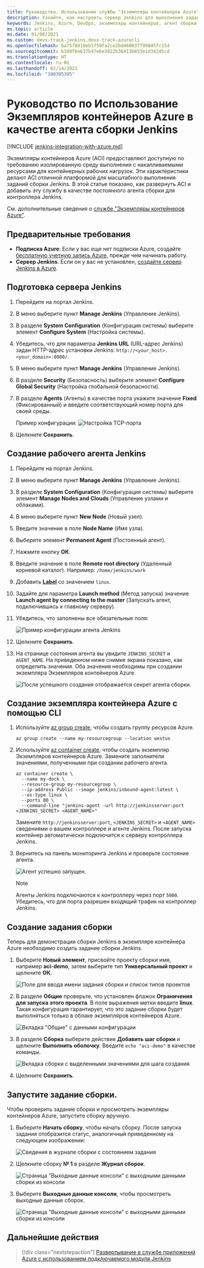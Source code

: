 ```yaml
---
title: Руководство. Использование службы "Экземпляры контейнеров Azure" в качестве агента сборки Jenkins
description: Узнайте, как настроить сервер Jenkins для выполнения заданий сборки Экземпляров контейнеров Azure.
keywords: Jenkins, Azure, DevOps, экземпляры контейнеров, агент сборки
ms.topic: article
ms.date: 01/08/2021
ms.custom: devx-track-jenkins,devx-track-azurecli
ms.openlocfilehash: 6a7578818eb1f59fa2ce2bd46003f799045fc154
ms.sourcegitcommit: b380f6e637b47e6e3822b364136853e1d342d5cd
ms.translationtype: HT
ms.contentlocale: ru-RU
ms.lasthandoff: 02/14/2021
ms.locfileid: "100395395"
---
```

# <a name="tutorial-use-azure-container-instances-as-a-jenkins-build-agent"></a>Руководство по Использование Экземпляров контейнеров Azure в качестве агента сборки Jenkins

[!INCLUDE [jenkins-integration-with-azure.md](includes/jenkins-integration-with-azure.md)]

Экземпляры контейнеров Azure (ACI) предоставляют доступную по требованию изолированную среду выполнения с накапливаемыми ресурсами для контейнерных рабочих нагрузок. Эти характеристики делают ACI отличной платформой для масштабного выполнения заданий сборки Jenkins. В этой статье показано, как развернуть ACI и добавить эту службу в качестве постоянного агента сборки для контроллера Jenkins.

См. дополнительные сведения о [службе "Экземпляры контейнеров Azure"](/azure/container-instances/container-instances-overview).

## <a name="prerequisites"></a>Предварительные требования

- **Подписка Azure**: Если у вас еще нет подписки Azure, создайте [бесплатную учетную запись Azure](https://azure.microsoft.com/free/?ref=microsoft.com&utm_source=microsoft.com&utm_medium=docs&utm_campaign=visualstudio), прежде чем начинать работу.
- **Сервер Jenkins**. Если он у вас не установлен, [создайте сервер Jenkins в Azure](./configure-on-linux-vm.md).

## <a name="prepare-the-jenkins-controller"></a>Подготовка сервера Jenkins

1. Перейдите на портал Jenkins.

1. В меню выберите пункт **Manage Jenkins** (Управление Jenkins).

1. В разделе **System Configuration** (Конфигурация системы) выберите элемент **Configure System** (Настройка системы).

1. Убедитесь, что для параметра **Jenkins URL** (URL-адрес Jenkins) задан HTTP-адрес установки Jenkins: `http://<your_host>.<your_domain>:8080/`.

1. В меню выберите пункт **Manage Jenkins** (Управление Jenkins).

1. В разделе **Security** (Безопасность) выберите элемент **Configure Global Security** (Настройка глобальной безопасности).

1. В разделе **Agents** (Агенты) в качестве порта укажите значение **Fixed** (Фиксированный) и введите соответствующий номер порта для своей среды.

    Пример конфигурации:  ![Настройка TCP-порта](./media/azure-container-instances-as-jenkins-build-agent/agent-port.png)

1. Щелкните **Сохранить**.

## <a name="create-jenkins-work-agent"></a>Создание рабочего агента Jenkins

1. Перейдите на портал Jenkins.

1. В меню выберите пункт **Manage Jenkins** (Управление Jenkins).

1. В разделе **System Configuration** (Конфигурация системы) выберите элемент **Manage Nodes and Clouds** (Управление узлами и облаками).

1. В меню выберите пункт **New Node** (Новый узел).

1. Введите значение в поле **Node Name** (Имя узла).

1. Выберите элемент **Permanent Agent** (Постоянный агент).

1. Нажмите кнопку **ОК**.

1. Введите значение в поле **Remote root directory** (Удаленный корневой каталог). Например: `/home/jenkins/work`

1. Добавить <abbr title="Метки используются для группирования нескольких агентов в одну логическую группу. Примером метки может быть `linux` для группирования агентов Linux.">**Label**</abbr> со значением `linux`.

1. Задайте для параметра **Launch method** (Метод запуска) значение **Launch agent by connecting to the master** (Запускать агент, подключившись к главному серверу).

1. Убедитесь, что заполнены все обязательные поля:

    ![Пример конфигурации агента Jenkins](./media/azure-container-instances-as-jenkins-build-agent/agent-config.png)

1. Щелкните **Сохранить**.

1. На странице состояния агента вы увидите `JENKINS_SECRET` и `AGENT_NAME`. На приведенном ниже снимке экрана показано, как определить значения. Оба значения необходимы при создании экземпляра Экземпляров контейнеров Azure.

    ![После успешного создания отображается секрет агента сборки.](./media/azure-container-instances-as-jenkins-build-agent/jenkins-secret.png)

## <a name="create-azure-container-instance-with-cli"></a>Создание экземпляра контейнера Azure с помощью CLI

1. Используйте [az group create](/cli/azure/group?#az_group_create), чтобы создать группу ресурсов Azure.

      ```azurecli
      az group create --name my-resourcegroup --location westus
      ```

1. Используйте [az container create](/cli/azure/container#az_container_create), чтобы создать экземпляр Экземпляров контейнеров Azure. Замените заполнители значениями, полученными при создании рабочего агента.

    ```azurecli
    az container create \
      --name my-dock \
      --resource-group my-resourcegroup \
      --ip-address Public --image jenkins/inbound-agent:latest \
      --os-type linux \
      --ports 80 \
      --command-line "jenkins-agent -url http://jenkinsserver:port <JENKINS_SECRET> <AGENT_NAME>"
    ```

    Замените `http://jenkinsserver:port`, `<JENKINS_SECRET>` и `<AGENT_NAME>` сведениями о вашем контроллере и агенте Jenkins. После запуска контейнер автоматически подключится к серверу контроллера Jenkins.

1. Вернитесь на панель мониторинга Jenkins и проверьте состояние агента.

    ![Агент успешно запущен.](./media/azure-container-instances-as-jenkins-build-agent/agent-start.png)

    > [!NOTE]
    > Агенты Jenkins подключаются к контроллеру через порт `5000`. Убедитесь, что для порта разрешен входящий трафик на контроллер Jenkins.

## <a name="create-a-build-job"></a>Создание задания сборки

Теперь для демонстрации сборки Jenkins в экземпляре контейнера Azure необходимо создать задание сборки Jenkins.

1. Выберите **Новый элемент**, присвойте проекту сборки имя, например **aci-demo**, затем выберите тип **Универсальный проект** и щелкните **ОК**.

   ![Поле для ввода имени задания сборки и список типов проектов](./media/azure-container-instances-as-jenkins-build-agent/jenkins-new-job.png)

1. В разделе **Общие** проверьте, что установлен флажок **Ограничения для запуска этого проекта**. В поле выражения метки введите **linux**. Такая конфигурация гарантирует, что это задание сборки будет выполняться только в облаке экземпляров контейнеров Azure.

   ![Вкладка "Общие" с данными конфигурации](./media/azure-container-instances-as-jenkins-build-agent/jenkins-job-01.png)

1. В разделе **Сборка** выберите действие **Добавить шаг сборки** и щелкните **Выполнить оболочку**. Введите `echo "aci-demo"` в качестве команды.

   ![Вкладка сборки с выделенными значениями для шага создания](./media/azure-container-instances-as-jenkins-build-agent/jenkins-job-02.png)

1. Щелкните **Сохранить**.

## <a name="run-the-build-job"></a>Запустите задание сборки.

Чтобы проверить задание сборки и просмотреть экземпляры контейнеров Azure, запустите сборку вручную.

1. Выберите **Начать сборку**, чтобы начать сборку. После запуска задания отобразится статус, аналогичный приведенному на следующем изображении:

   ![Сведения в журнале сборки с состоянием задания](./media/azure-container-instances-as-jenkins-build-agent/jenkins-job-status.png)

1. Щелкните сборку **№ 1** в разделе **Журнал сборок**.

    ![Страница "Выходные данные консоли" с выходными данными сборки из консоли](./media/azure-container-instances-as-jenkins-build-agent/build-history.png)

1. Выберите **Выходные данные консоли**, чтобы просмотреть выходные данные сборок.

    ![Страница "Выходные данные консоли" с выходными данными сборки из консоли](./media/azure-container-instances-as-jenkins-build-agent/build-console-output.png)

## <a name="next-steps"></a>Дальнейшие действия

> [!div class="nextstepaction"]
> [Развертывание в службе приложений Azure с использованием подключаемого модуля Jenkins](/azure/jenkins/tutorial-jenkins-deploy-web-app-azure-app-service)